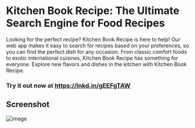 # Kitchen Book Recipe: The Ultimate Search Engine for Food Recipes
Looking for the perfect recipe? Kitchen Book Recipe is here to help! Our web app makes it easy to search for recipes based on your preferences, so you can find the perfect dish for any occasion. From classic comfort foods to exotic international cuisines, Kitchen Book Recipe has something for everyone. Explore new flavors and dishes in the kitchen with Kitchen Book Recipe. 

### Try it out now at https://lnkd.in/gEEFgTAW

## Screenshot

![image](https://user-images.githubusercontent.com/86593756/210374626-9481462b-923d-4024-b00f-316fd1b2f85f.png)

